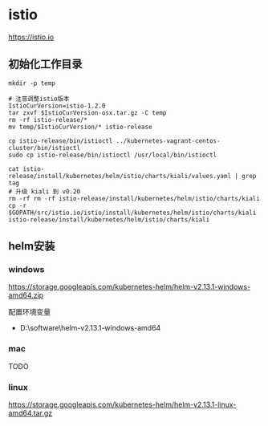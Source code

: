 # istio

<https://istio.io>

## 初始化工作目录

```shell
mkdir -p temp

# 注意调整istio版本
IstioCurVersion=istio-1.2.0
tar zxvf $IstioCurVersion-osx.tar.gz -C temp
rm -rf istio-release/*
mv temp/$IstioCurVersion/* istio-release

cp istio-release/bin/istioctl ../kubernetes-vagrant-centos-cluster/bin/istioctl
sudo cp istio-release/bin/istioctl /usr/local/bin/istioctl

cat istio-release/install/kubernetes/helm/istio/charts/kiali/values.yaml | grep tag
# 升级 kiali 到 v0.20
rm -rf rm -rf istio-release/install/kubernetes/helm/istio/charts/kiali
cp -r $GOPATH/src/istio.io/istio/install/kubernetes/helm/istio/charts/kiali istio-release/install/kubernetes/helm/istio/charts/kiali
```

## helm安装

### windows

<https://storage.googleapis.com/kubernetes-helm/helm-v2.13.1-windows-amd64.zip>

配置环境变量

- D:\software\helm-v2.13.1-windows-amd64

### mac

TODO

### linux

<https://storage.googleapis.com/kubernetes-helm/helm-v2.13.1-linux-amd64.tar.gz>
